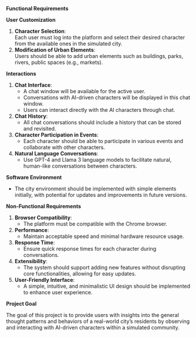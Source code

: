 **Functional Requirements**

**User Customization**

1. **Character Selection**:  
    Each user must log into the platform and select their desired character from the available ones in the simulated city.
2. **Modification of Urban Elements**:  
    Users should be able to add urban elements such as buildings, parks, rivers, public spaces (e.g., markets).

**Interactions**

1. **Chat Interface**:
    - A chat window will be available for the active user.
    - Conversations with AI-driven characters will be displayed in this chat window.
    - Users can interact directly with the AI characters through chat.
2. **Chat History**:
    - All chat conversations should include a history that can be stored and revisited.
3. **Character Participation in Events**:
    - Each character should be able to participate in various events and collaborate with other characters.
4. **Natural Language Conversations**:
    - Use GPT-4 and Llama 3 language models to facilitate natural, human-like conversations between characters.

**Software Environment**

- The city environment should be implemented with simple elements initially, with potential for updates and improvements in future versions.

**Non-Functional Requirements**

1. **Browser Compatibility**:
    - The platform must be compatible with the Chrome browser.
2. **Performance**:
    - Maintain acceptable speed and minimal hardware resource usage.
3. **Response Time**:
    - Ensure quick response times for each character during conversations.
4. **Extensibility**:
    - The system should support adding new features without disrupting core functionalities, allowing for easy updates.
5. **User-Friendly Interface**:
    - A simple, intuitive, and minimalistic UI design should be implemented to enhance user experience.

**Project Goal**

The goal of this project is to provide users with insights into the general thought patterns and behaviors of a real-world city’s residents by observing and interacting with AI-driven characters within a simulated community.